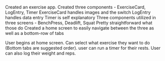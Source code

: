 Created an exercise app.
Created three components - ExerciseCard, LogEntry, Timer
ExerciseCard handles images and the switch
LogEntry handles data entry
Timer is self explanatory
Three components utilized in three screens - BenchPress, Deadlift, Squat
Pretty straightforward what those do
Created a home screen to easily navigate between the three as well as a bottom-row of tabs

User begins at home screen. Can select what exercise they want to do (Bottom tabs are suggested order). user can run a timer for their rests. User can also log their weight and reps.

